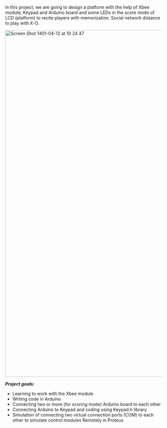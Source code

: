 In this project, we are going to design a platform with the help of Xbee module, Keypad and Arduino board and some LEDs in the score mode of LCD (platform) to recite players with memorization. Social network distance to play with X-O.

<img width="1111" alt="Screen Shot 1401-04-12 at 10 24 47" src="https://user-images.githubusercontent.com/71961438/177026888-ac9140de-3b5a-4967-adb4-ce3cd1a33f07.png">


***Project goals:***
- Learning to work with the Xbee module
- Writing code in Arduino
- Connecting two or more (for scoring mode) Arduino board to each other
- Connecting Arduino to Keypad and coding using Keypad.h library
- Simulation of connecting two virtual connection ports (COM) to each other to simulate control modules Remotely in Proteus
